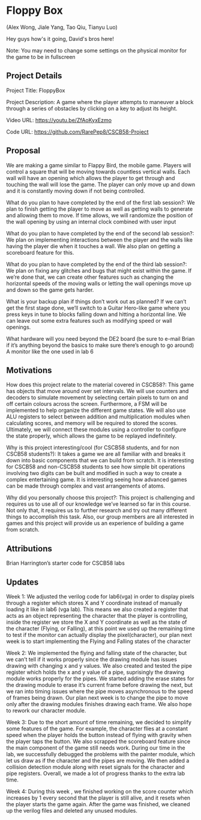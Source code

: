 # Floppy Box
(Alex Wong, Jiale Yang, Tao Qiu, Tianyu Luo)

Hey guys how's it going, David's bros here!

Note: You may need to change some settings on the physical monitor for the game to be in fullscreen

Project Details
---------------
Project Title: FloppyBox 

Project Description: 
A game where the player attempts to maneuver a block through a series of obstacles by clicking on a key to adjust its height. 

Video URL: https://youtu.be/ZfAoKyxEzmo

Code URL: https://github.com/RarePep8/CSCB58-Project


Proposal
--------

We are making a game similar to Flappy Bird, the mobile game. Players will control a square that will be moving towards countless vertical walls. Each wall will have an opening which allows the player to get through and touching the wall will lose the game. The player can only move up and down and it is constantly moving down if not being controlled.

What do you plan to have completed by the end of the first lab session?:
We plan to finish getting the player to move as well as getting walls to generate and allowing them to move. If time allows, we will randomize the position of the wall opening by using an internal clock combined with user input 

What do you plan to have completed by the end of the second lab session?:
We plan on implementing interactions between the player and the walls like having the player die when it touches a wall. We also plan on getting a scoreboard feature for this.

What do you plan to have completed by the end of the third lab session?:
We plan on fixing any glitches and bugs that might exist within the game. If we’re done that, we can create other features such as changing the horizontal speeds of the moving walls or letting the wall openings move up and down so the game gets harder.

What is your backup plan if things don’t work out as planned?
If we can’t get the first stage done, we’ll switch to a Guitar Hero-like game where you press keys in tune to blocks falling down and hitting a horizontal line. We can leave out some extra features such as modifying speed or wall openings.

What hardware will you need beyond the DE2 board 
(be sure to e-mail Brian if it’s anything beyond the basics to make sure there’s enough to go around)
A monitor like the one used in lab 6

Motivations
-----------
How does this project relate to the material covered in CSCB58?:
This game has objects that move around over set intervals. We will use counters and decoders to simulate movement by selecting certain pixels to turn on and off certain colours across the screen. Furthermore, a FSM will be implemented to help organize the different game states. We will also use ALU registers to select between addition and multiplication modules when calculating scores, and memory will be required to stored the scores. Ultimately, we will connect these modules using a controller to configure the state properly, which allows the game to be replayed indefinitely.

Why is this project interesting/cool (for CSCB58 students, and for non CSCB58 students?):
It takes a game we are all familiar with and breaks it down into basic components that we can build from scratch. It is interesting for CSCB58 and non-CSCB58 students to see how simple bit operations involving two digits can be built and modified in such a way to create a complex entertaining game. It is interesting seeing how advanced games can be made through complex and vast arrangements of atoms.

Why did you personally choose this project?:
This project is challenging and requires us to use all of our knowledge we’ve learned so far in this course. Not only that, it requires us to further research and try out many different things to accomplish this task. Also, our group members are all interested in games and this project will provide us an experience of building a game from scratch.

Attributions
------------
Brian Harrington’s starter code for CSCB58 labs 

Updates
-------


Week 1: We adjusted the verilog code for lab6(vga) in order to display pixels through a register which stores X and Y coordinate instead of manually loading it like in lab6 (vga lab). This means we also created a register that acts as an object representing the character that the player is controlling, inside the register we store the X and Y coordinate as well as the state of the character (Flying, or Falling), at this point we used up the remaining time to test if the monitor can actually display the pixel(character), our plan next week is to start implementing the Flying and Falling states of the character

Week 2: We implemented the flying and falling state of the character, but we can’t tell if it works properly since the drawing module has issues drawing with changing x and y values. We also created and tested the pipe register which holds the x and y value of a pipe, suprisingly the drawing module works properly for the pipes. We started adding the erase states for the drawing module to erase it’s current frame before drawing the next, but we ran into timing issues where the pipe moves asynchronous to the speed of frames being drawn. Our plan next week is to change the pipe to move only after the drawing modules finishes drawing each frame. We also hope to rework our character module.

Week 3: Due to the short amount of time remaining, we decided to simplify some features of the game. For example, the character flies at a constant speed when the player holds the button instead of flying with gravity when the player taps the button. We also scrapped the scoreboard feature since the main component of the game still needs work. During our time in the lab, we successfully debugged the problems with the painter module, which let us draw as if the character and the pipes are moving. We then added a collision detection module along with reset signals for the character and pipe registers. Overall, we made a lot of progress thanks to the extra lab time.

Week 4: During this week , we finished working on the score counter which increases by 1 every second that the player is still alive, and it resets when the player starts the game again. After the game was finished, we cleaned up the verilog files and deleted any unused modules.
